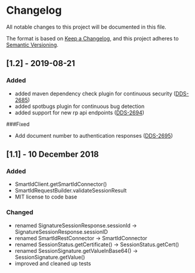 # Changelog
All notable changes to this project will be documented in this file.

The format is based on [Keep a Changelog](https://keepachangelog.com/en/1.0.0/),
and this project adheres to [Semantic Versioning](https://semver.org/spec/v2.0.0.html).

## [1.2] - 2019-08-21
### Added
- added maven dependency check plugin for continuous security ([DDS-2685](https://jira.sk.ee/browse/DDS-2685)) 
- added spotbugs plugin for continuous bug detection
- added support for new rp api endpoints ([DDS-2694](https://jira.sk.ee/browse/DDS-2694))

###Fixed
- Add document number to authentication responses ([DDS-2695](https://jira.sk.ee/browse/DDS-2695))

## [1.1] - 10 December 2018

### Added
- SmartIdClient.getSmartIdConnector()
- SmartIdRequestBuilder.validateSessionResult
- MIT license to code base

### Changed
- renamed SignatureSessionResponse.sessionId -> SignatureSessionResponse.sessionID
- renamed SmartIdRestConnector -> SmartIdConnector
- renamed SessionStatus.getCertificate() -> SessionStatus.getCert()
- renamed SessionSignature.getValueInBase64() -> SessionSignature.getValue()
- improved and cleaned up tests
